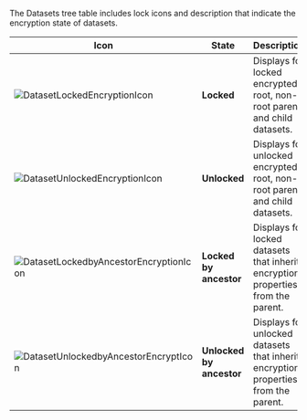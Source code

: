 ---
---

The Datasets tree table includes lock icons and description that indicate the encryption state of datasets.

| Icon | State | Description |
|------|-------|-------------|
| ![DatasetLockedEncryptionIcon](/images/SCALE/22.12/DatasetLockedEncryptionIcon.png "Dataset Locked Encryption Icon") | **Locked** | Displays for locked encrypted root, non-root parent and child datasets. |
| ![DatasetUnlockedEncryptionIcon](/images/SCALE/22.12/DatasetUnlockedEncryptionIcon.png "Dataset Unlocked Encryption Icon") | **Unlocked** | Displays for unlocked encrypted root, non-root parent and child datasets. |
| ![DatasetLockedbyAncestorEncryptionIcon](/images/SCALE/22.12/DatasetLockedbyAncestorEncryptionIcon.png "Dataset Locked by Ancestor Encryption Icon") | **Locked by ancestor** | Displays for locked datasets that inherit encryption properties from the parent. |
| ![DatasetUnlockedbyAncestorEncryptIcon](/images/SCALE/22.12/DatasetUnlockedbyAncestorEncryptIcon.png "Dataset Unlocked by Ancestor Encryption Icon") | **Unlocked by ancestor** | Displays for unlocked datasets that inherit encryption properties from the parent. |